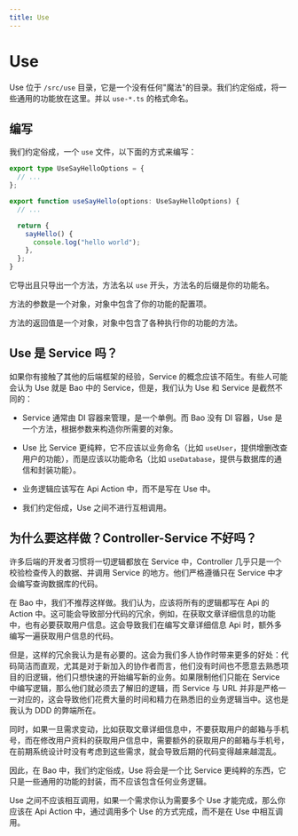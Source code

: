 ```yaml
---
title: Use
---
```


# Use

Use 位于 `/src/use` 目录，它是一个没有任何"魔法"的目录。我们约定俗成，将一些通用的功能放在这里。并以 `use-*.ts` 的格式命名。

## 编写

我们约定俗成，一个 `use` 文件，以下面的方式来编写：

```ts
export type UseSayHelloOptions = {
  // ...
};

export function useSayHello(options: UseSayHelloOptions) {
  // ...

  return {
    sayHello() {
      console.log("hello world");
    },
  };
}
```

它导出且只导出一个方法，方法名以 `use` 开头，方法名的后缀是你的功能名。

方法的参数是一个对象，对象中包含了你的功能的配置项。

方法的返回值是一个对象，对象中包含了各种执行你的功能的方法。

## Use 是 Service 吗？

如果你有接触了其他的后端框架的经验，Service 的概念应该不陌生。有些人可能会认为 Use 就是 Bao 中的 Service，但是，我们认为 Use 和 Service 是截然不同的：

- Service 通常由 DI 容器来管理，是一个单例。而 Bao 没有 DI 容器，Use 是一个方法，根据参数来构造你所需要的对象。

- Use 比 Service 更纯粹，它不应该以业务命名（比如 `useUser`，提供增删改查用户的功能），而是应该以功能命名（比如 `useDatabase`，提供与数据库的通信和封装功能）。

- 业务逻辑应该写在 Api Action 中，而不是写在 Use 中。

- 我们约定俗成，Use 之间不进行互相调用。

## 为什么要这样做？Controller-Service 不好吗？

许多后端的开发者习惯将一切逻辑都放在 Service 中，Controller 几乎只是一个校验检查传入的数据、并调用 Service 的地方。他们严格遵循只在 Service 中才会编写查询数据库的代码。

在 Bao 中，我们不推荐这样做。我们认为，应该将所有的逻辑都写在 Api 的 Action 中。这可能会导致部分代码的冗余，例如，在获取文章详细信息的功能中，也有必要获取用户信息。这会导致我们在编写文章详细信息 Api 时，额外多编写一遍获取用户信息的代码。

但是，这样的冗余我认为是有必要的。这会为我们多人协作时带来更多的好处：代码简洁而直观，尤其是对于新加入的协作者而言，他们没有时间也不愿意去熟悉项目的旧逻辑，他们只想快速的开始编写新的业务。如果限制他们只能在 Service 中编写逻辑，那么他们就必须去了解旧的逻辑，而 Service 与 URL 并非是严格一一对应的，这会导致他们花费大量的时间和精力在熟悉旧的业务逻辑当中。这也是我认为 DDD 的弊端所在。

同时，如果一旦需求变动，比如获取文章详细信息中，不要获取用户的邮箱与手机号，而在修改用户资料的获取用户信息中，需要额外的获取用户的邮箱与手机号，在前期系统设计时没有考虑到这些需求，就会导致后期的代码变得越来越混乱。

因此，在 Bao 中，我们约定俗成，Use 将会是一个比 Service 更纯粹的东西，它只是一些通用的功能的封装，而不应该包含任何业务逻辑。

Use 之间不应该相互调用，如果一个需求你认为需要多个 Use 才能完成，那么你应该在 Api Action 中，通过调用多个 Use 的方式完成，而不是在 Use 中相互调用。
